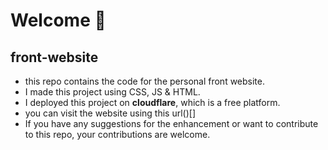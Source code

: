 # Welcome 👋
## front-website
- this repo contains the code for the personal front website.
- I made this project using CSS, JS & HTML.
- I deployed this project on **cloudflare**, which is a free platform.
- you can visit the website using this url()[]
- If you have any suggestions for the enhancement or want to contribute to this repo,
your contributions are welcome.
